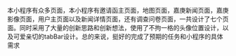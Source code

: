 本小程序有众多页面，本小程序有邀请函主页面，地图页面，嘉庚新闻页面，嘉庚影像页面，用户主页面以及新闻详情页面，还有调查问卷页面，一共设计了七个页面。同时采用了大量的创新思路和创新想法，使用了不拘一格的头像位置设计，以及可爱亲切的tabBar设计。总的来说，挺好的完成了预期的任务和小程序的具体需求

